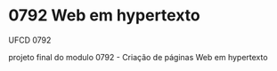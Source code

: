 # 0792  Web em hypertexto
 UFCD 0792

 projeto final do modulo 0792 - Criação de páginas Web em hypertexto
